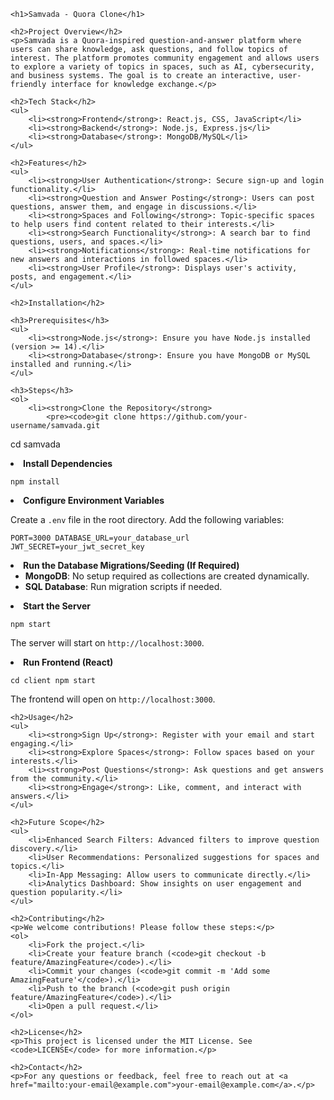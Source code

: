 <!DOCTYPE html>
<html lang="en">
<head>
    <meta charset="UTF-8">
    <meta name="viewport" content="width=device-width, initial-scale=1.0">
    <title>Samvada - Quora Clone</title>
</head>
<body>

    <h1>Samvada - Quora Clone</h1>

    <h2>Project Overview</h2>
    <p>Samvada is a Quora-inspired question-and-answer platform where users can share knowledge, ask questions, and follow topics of interest. The platform promotes community engagement and allows users to explore a variety of topics in spaces, such as AI, cybersecurity, and business systems. The goal is to create an interactive, user-friendly interface for knowledge exchange.</p>

    <h2>Tech Stack</h2>
    <ul>
        <li><strong>Frontend</strong>: React.js, CSS, JavaScript</li>
        <li><strong>Backend</strong>: Node.js, Express.js</li>
        <li><strong>Database</strong>: MongoDB/MySQL</li>
    </ul>

    <h2>Features</h2>
    <ul>
        <li><strong>User Authentication</strong>: Secure sign-up and login functionality.</li>
        <li><strong>Question and Answer Posting</strong>: Users can post questions, answer them, and engage in discussions.</li>
        <li><strong>Spaces and Following</strong>: Topic-specific spaces to help users find content related to their interests.</li>
        <li><strong>Search Functionality</strong>: A search bar to find questions, users, and spaces.</li>
        <li><strong>Notifications</strong>: Real-time notifications for new answers and interactions in followed spaces.</li>
        <li><strong>User Profile</strong>: Displays user's activity, posts, and engagement.</li>
    </ul>

    <h2>Installation</h2>

    <h3>Prerequisites</h3>
    <ul>
        <li><strong>Node.js</strong>: Ensure you have Node.js installed (version >= 14).</li>
        <li><strong>Database</strong>: Ensure you have MongoDB or MySQL installed and running.</li>
    </ul>

    <h3>Steps</h3>
    <ol>
        <li><strong>Clone the Repository</strong>
            <pre><code>git clone https://github.com/your-username/samvada.git
cd samvada</code></pre>
        </li>
        <li><strong>Install Dependencies</strong>
            <pre><code>npm install</code></pre>
        </li>
        <li><strong>Configure Environment Variables</strong>
            <p>Create a <code>.env</code> file in the root directory. Add the following variables:</p>
            <pre><code>PORT=3000
DATABASE_URL=your_database_url
JWT_SECRET=your_jwt_secret_key</code></pre>
        </li>
        <li><strong>Run the Database Migrations/Seeding (If Required)</strong>
            <ul>
                <li><strong>MongoDB</strong>: No setup required as collections are created dynamically.</li>
                <li><strong>SQL Database</strong>: Run migration scripts if needed.</li>
            </ul>
        </li>
        <li><strong>Start the Server</strong>
            <pre><code>npm start</code></pre>
            <p>The server will start on <code>http://localhost:3000</code>.</p>
        </li>
        <li><strong>Run Frontend (React)</strong>
            <pre><code>cd client
npm start</code></pre>
            <p>The frontend will open on <code>http://localhost:3000</code>.</p>
        </li>
    </ol>

    <h2>Usage</h2>
    <ul>
        <li><strong>Sign Up</strong>: Register with your email and start engaging.</li>
        <li><strong>Explore Spaces</strong>: Follow spaces based on your interests.</li>
        <li><strong>Post Questions</strong>: Ask questions and get answers from the community.</li>
        <li><strong>Engage</strong>: Like, comment, and interact with answers.</li>
    </ul>

    <h2>Future Scope</h2>
    <ul>
        <li>Enhanced Search Filters: Advanced filters to improve question discovery.</li>
        <li>User Recommendations: Personalized suggestions for spaces and topics.</li>
        <li>In-App Messaging: Allow users to communicate directly.</li>
        <li>Analytics Dashboard: Show insights on user engagement and question popularity.</li>
    </ul>

    <h2>Contributing</h2>
    <p>We welcome contributions! Please follow these steps:</p>
    <ol>
        <li>Fork the project.</li>
        <li>Create your feature branch (<code>git checkout -b feature/AmazingFeature</code>).</li>
        <li>Commit your changes (<code>git commit -m 'Add some AmazingFeature'</code>).</li>
        <li>Push to the branch (<code>git push origin feature/AmazingFeature</code>).</li>
        <li>Open a pull request.</li>
    </ol>

    <h2>License</h2>
    <p>This project is licensed under the MIT License. See <code>LICENSE</code> for more information.</p>

    <h2>Contact</h2>
    <p>For any questions or feedback, feel free to reach out at <a href="mailto:your-email@example.com">your-email@example.com</a>.</p>

</body>
</html>
